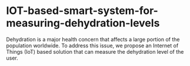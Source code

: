 # IOT-based-smart-system-for-measuring-dehydration-levels
Dehydration is a major health concern that affects a large portion of the population worldwide. To address this issue, we propose an Internet of Things (IoT) based solution that can measure the dehydration level of the user. 
